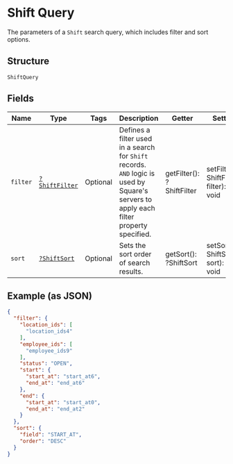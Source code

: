 
# Shift Query

The parameters of a `Shift` search query, which includes filter and sort options.

## Structure

`ShiftQuery`

## Fields

| Name | Type | Tags | Description | Getter | Setter |
|  --- | --- | --- | --- | --- | --- |
| `filter` | [`?ShiftFilter`](../../doc/models/shift-filter.md) | Optional | Defines a filter used in a search for `Shift` records. `AND` logic is<br>used by Square's servers to apply each filter property specified. | getFilter(): ?ShiftFilter | setFilter(?ShiftFilter filter): void |
| `sort` | [`?ShiftSort`](../../doc/models/shift-sort.md) | Optional | Sets the sort order of search results. | getSort(): ?ShiftSort | setSort(?ShiftSort sort): void |

## Example (as JSON)

```json
{
  "filter": {
    "location_ids": [
      "location_ids4"
    ],
    "employee_ids": [
      "employee_ids9"
    ],
    "status": "OPEN",
    "start": {
      "start_at": "start_at6",
      "end_at": "end_at6"
    },
    "end": {
      "start_at": "start_at0",
      "end_at": "end_at2"
    }
  },
  "sort": {
    "field": "START_AT",
    "order": "DESC"
  }
}
```

